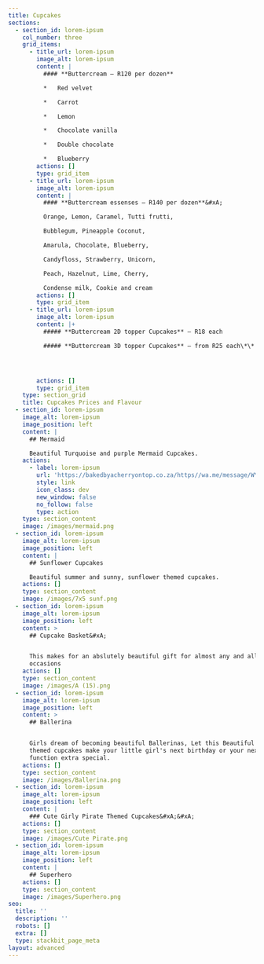```yaml
---
title: Cupcakes
sections:
  - section_id: lorem-ipsum
    col_number: three
    grid_items:
      - title_url: lorem-ipsum
        image_alt: lorem-ipsum
        content: |
          #### **Buttercream – R120 per dozen**

          *   Red velvet

          *   Carrot

          *   Lemon

          *   Chocolate vanilla

          *   Double chocolate

          *   Blueberry
        actions: []
        type: grid_item
      - title_url: lorem-ipsum
        image_alt: lorem-ipsum
        content: |
          #### **Buttercream essenses – R140 per dozen**&#xA;

          Orange, Lemon, Caramel, Tutti frutti,

          Bubblegum, Pineapple Coconut,

          Amarula, Chocolate, Blueberry,

          Candyfloss, Strawberry, Unicorn,

          Peach, Hazelnut, Lime, Cherry,

          Condense milk, Cookie and cream
        actions: []
        type: grid_item
      - title_url: lorem-ipsum
        image_alt: lorem-ipsum
        content: |+
          ##### **Buttercream 2D topper Cupcakes** – R18 each

          ##### **Buttercream 3D topper Cupcakes** – from R25 each\*\*




        actions: []
        type: grid_item
    type: section_grid
    title: Cupcakes Prices and Flavour
  - section_id: lorem-ipsum
    image_alt: lorem-ipsum
    image_position: left
    content: |
      ## Mermaid

      Beautiful Turquoise and purple Mermaid Cupcakes.
    actions:
      - label: lorem-ipsum
        url: 'https://bakedbyacherryontop.co.za/https//wa.me/message/WYKY5SMM27'
        style: link
        icon_class: dev
        new_window: false
        no_follow: false
        type: action
    type: section_content
    image: /images/mermaid.png
  - section_id: lorem-ipsum
    image_alt: lorem-ipsum
    image_position: left
    content: |
      ## Sunflower Cupcakes

      Beautiful summer and sunny, sunflower themed cupcakes.
    actions: []
    type: section_content
    image: /images/7x5 sunf.png
  - section_id: lorem-ipsum
    image_alt: lorem-ipsum
    image_position: left
    content: >
      ## Cupcake Basket&#xA;


      This makes for an abslutely beautiful gift for almost any and all special
      occasions
    actions: []
    type: section_content
    image: /images/A (15).png
  - section_id: lorem-ipsum
    image_alt: lorem-ipsum
    image_position: left
    content: >
      ## Ballerina


      Girls dream of becoming beautiful Ballerinas, Let this Beautiful Ballerina
      themed cupcakes make your little girl's next birthday or your next
      function extra special.
    actions: []
    type: section_content
    image: /images/Ballerina.png
  - section_id: lorem-ipsum
    image_alt: lorem-ipsum
    image_position: left
    content: |
      ### Cute Girly Pirate Themed Cupcakes&#xA;&#xA;
    actions: []
    type: section_content
    image: /images/Cute Pirate.png
  - section_id: lorem-ipsum
    image_alt: lorem-ipsum
    image_position: left
    content: |
      ## Superhero
    actions: []
    type: section_content
    image: /images/Superhero.png
seo:
  title: ''
  description: ''
  robots: []
  extra: []
  type: stackbit_page_meta
layout: advanced
---
```

